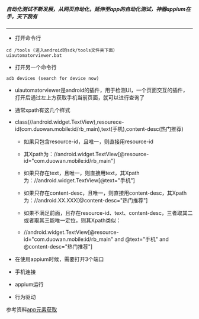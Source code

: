 
#####  自动化测试不断发展，从网页自动化，延伸至app的自动化测试，神器appium在手，天下我有

-----
* 打开命令行
```
cd /tools (进入android的sdk/tools文件夹下面）
uiautomatorviewer.bat
```
* 打开另一个命令行
```
adb devices (search for device now)
```
* uiautomatorviewer是android的插件，用于检测UI，一个页面交互的插件，打开后通过左上方获取手机当前页面，就可以进行查询了
* 通常xpath有这几个样式
* class(//android.widget.TextView),resourece-id(com.duowan.mobile:id/rb_main),text(手机),content-desc(热门推荐)
  * 如果只包含resource-id，且唯一，则直接用resource-id
  * 其Xpath为：//android.widget.TextView[@resource-id="com.duowan.mobile:id/rb_main"]

  * 如果只存在text，且唯一，则直接用text，其Xpath为：//android.widget.TextView[@text="手机"]

  * 如果只存在content-desc，且唯一，则直接用content-desc，其Xpath为：//android.XX.XXX[@content-desc="热门推荐"]

  * 如果不满足前面，且存在resource-id、text、content-desc，三者取其二或者取其三能唯一定位，则其Xpath类似：

  * //android.widget.TextView[@resource-id="com.duowan.mobile:id/rb_main" and @text="手机" and @content-desc="热门推荐"]

* 在使用appium时候，需要打开3个端口
 * 手机连接
 * appium运行
 * 行为驱动

参考资料[app元素获取](http://www.mobile-open.com/2016/969243.html)
